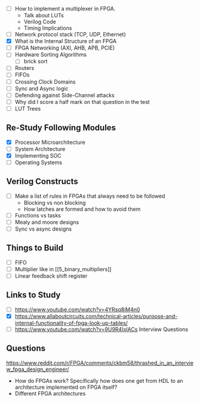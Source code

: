 - [ ] How to implement a multiplexer in FPGA. 
	* Talk about LUTs
	* Verilog Code
	* Timing Implications
- [ ] Network protocol stack (TCP, UDP, Ethernet)
- [x] What is the Internal Structure of an FPGA
- [ ] FPGA Networking (AXI, AHB, APB, PCIE)
- [ ] Hardware Sorting Algorithms
	- [ ] brick sort
- [ ] Routers
- [ ] FIFOs
- [ ] Crossing Clock Domains
- [ ] Sync and Async logic
- [ ] Defending against Side-Channel attacks
- [ ] Why did I score a half mark on that question in the test
- [ ] LUT Trees

## Re-Study Following Modules
- [x] Processor Microarchitecture
- [ ]  System Architecture
- [x] Implementing SOC
- [ ] Operating Systems

## Verilog Constructs
- [ ] Make a list of rules in FPGAs that always need to be followed
	* Blocking vs non blocking 
	* How latches are formed and how to avoid them
- [ ] Functions vs tasks
- [ ] Mealy and moore designs
- [ ] Sync vs async designs

## Things to Build
- [ ] FIFO
- [ ] Multiplier like in [[5_binary_multipliers]]
- [ ] Linear feedback shift register
## Links to Study
- [ ] https://www.youtube.com/watch?v=4YRsq8iM4n0
- [x] https://www.allaboutcircuits.com/technical-articles/purpose-and-internal-functionality-of-fpga-look-up-tables/
- [ ] https://www.youtube.com/watch?v=9U9R4IxIACs Interview Questions
## Questions
https://www.reddit.com/r/FPGA/comments/ckbm58/thrashed_in_an_interview_fpga_design_engineer/
* How do FPGAs work? Specifically how does one get from HDL to an architecture implemented on FPGA itself?
* Different FPGA architectures
